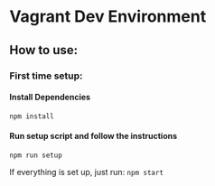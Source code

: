 # Vagrant Dev Environment

## How to use: 

### First time setup: 

#### Install Dependencies
`npm install` 
#### Run setup script and follow the instructions
`npm run setup`

If everything is set up, just run:
`npm start` 
